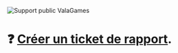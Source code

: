 ![Support public ValaGames](https://cdn.discordapp.com/attachments/1071041684458197052/1071058034060693595/support-valagames-frame-github.png)
  
# ❓ [Créer un ticket de rapport](https://github.com/ValaGames/public-support/issues/new/choose).
